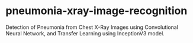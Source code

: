# pneumonia-xray-image-recognition
Detection of Pneumonia from Chest X-Ray Images using Convolutional Neural Network, and Transfer Learning using InceptionV3 model.

